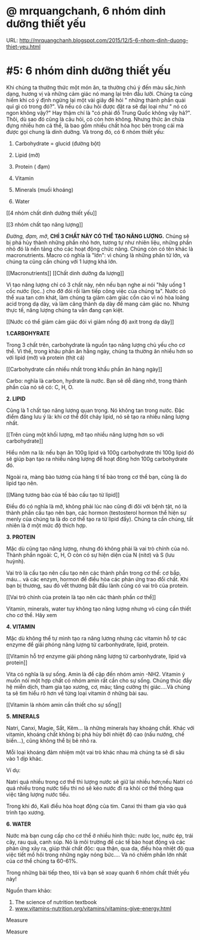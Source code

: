 # @ mrquangchanh, 6 nhóm dinh dưỡng thiết yếu

URL: http://mrquangchanh.blogspot.com/2015/12/5-6-nhom-dinh-duong-thiet-yeu.html

# #5: 6 nhóm dinh dưỡng thiết yếu

Khi chúng ta thưởng thức một món ăn, ta thường chú ý đến màu sắc,hình dạng, hương vị và những cảm giác nó mang lại trên đầu lưỡi. Chúng ta cũng hiếm khi có ý định ngừng lại một vài giây để hỏi " những thành phần quái quỉ gì có trong đó?". Và nếu có câu hỏi được đặt ra sẽ đại loại như " nó có ngon không vậy?" Hay thậm chí là "có phải đồ Trung Quốc không vậy hả?". Thôi, dù sao đó cũng là câu hỏi, có còn hơn không. Nhưng thức ăn chứa đựng nhiều hơn cả thế, là bao gồm nhiều chất hóa học bên trong cái mà được gọi chung là dinh dưỡng. Và trong đó, có 6 nhóm thiết yếu:

1. Carbohydrate = glucid (đường bột)

2. Lipid (mỡ)

3. Protein ( đạm)

4. Vitamin

5. Minerals (muối khoáng)

6. Water

[[4 nhóm chất dinh dưỡng thiết yếu]] 

[[3 nhóm chất tạo năng lượng]] 

*Đường, đạm, mỡ*, **CHỈ 3 CHẤT NÀY CÓ THỂ TẠO NĂNG LƯỢNG.**
Chúng sẽ bị phá hủy thành những phần nhỏ hơn, tương tự như nhiên liệu, những phần nhỏ đó là nền tảng cho các hoạt động chức năng. Chúng còn có tên khác là macronutrients. Macro có nghĩa là "lớn": vì chúng là những phân tử lớn, và chúng ta cũng cần chúng với 1 lượng khá lớn.

[[Macronutrients]] 
[[Chất dinh dưỡng đa lượng]] 

Vì tạo năng lượng chỉ có 3 chất này, nên nếu bạn nghe ai nói "hãy uống 1 cốc nước (lọc..) cho đỡ đói rồi làm tiếp công việc của chúng ta". Nước có thể xua tan cơn khát, làm chúng ta giảm cảm giác cồn cào vì nó hòa loãng acid trong dạ dày, và làm căng thành dạ dày để mang cảm giác no. Nhưng thực tế, năng lượng chúng ta vẫn đang cạn kiệt.

[[Nước có thể giảm cảm giác đói vì giảm nồng độ axit trong dạ dày]] 

**1.CARBOHYRATE**

Trong 3 chất trên, carbohydrate là nguồn tạo năng lượng chủ yếu cho cơ thể. Vì thế, trong khâu phần ăn hằng ngày, chúng ta thường ăn nhiều hơn so với lipid (mỡ) và protein (thịt cá)

[[Carbohydrate cần nhiều nhất trong khẩu phần ăn hàng ngày]] 

Carbo: nghĩa là carbon, hydrate là nước. Bạn sẽ dễ dàng nhớ, trong thành phần của nó sẽ có: C, H, O.

**2. LIPID**

Cũng là 1 chất tạo năng lượng quan trọng. Nó không tan trong nước. Đặc điểm đáng lưu ý là: khi cơ thể đốt cháy lipid, nó sẽ tạo ra nhiều năng lượng nhất.

[[Trên cùng một khối lượng, mỡ tạo nhiều năng lượng hơn so với carbohydrate]] 

Hiểu nôm na là: nếu bạn ăn 100g lipid và 100g carbohydrate thì 100g lipid đó sẽ giúp bạn tạo ra nhiều năng lượng để hoạt đông hơn 100g carbohydrate đó.

Ngoài ra, màng bào tương của hàng tỉ tế bào trong cơ thể bạn, cũng là do lipid tạo nên.

[[Màng tương bào của tế bào cấu tạo từ lipid]] 

Điều đó có nghĩa là mỡ, không phải lúc nào cũng đi đôi với bệnh tật, nó là thành phần cấu tạo nên bạn, các hormon (testosterol hormon thể hiện sự menly của chúng ta là do cơ thể tạo ra từ lipid đấy). Chúng ta cần chúng, tất nhiên là ở một mức độ thích hợp.

**3. PROTEIN**

Mặc dù cũng tạo năng lượng, nhưng đó không phải là vai trò chính của nó. Thành phần ngoài: C, H, O còn có sự hiện diện của N (nitơ) và S (lưu huỳnh).

Vai trò là cấu tạo nên cấu tạo nên các thành phần trong cơ thể: cơ bắp, máu... và các enzym, hormon để điều hòa các phản ứng trao đổi chất. Khi bạn bị thương, sau đó vết thương bắt đầu lành cũng có vai trò của protein.

[[Vai trò chính của protein là tạo nên các thành phần cơ thể]] 

Vitamin, minerals, water tuy không tạo năng lượng nhưng vô cùng cần thiết cho cơ thể. Hãy xem

**4. VITAMIN**

Mặc dù không thể tự mình tạo ra năng lương nhưng các vitamin hỗ tợ các enzyme để giải phóng năng lượng từ carbonhydrate, lipid, protein.

[[Vitamin hỗ trợ enzyme giải phóng năng lượng từ carbonhydrate, lipid và protein]] 

Vita có nghĩa là sự sống. Amin là đề cập đến nhóm amin -NH2. Vitamin ý muốn nóí một hợp chất có nhóm amin rất cần cho sự sống. Chúng thúc đẩy hệ miễn dịch, tham gia tạo xương, cơ, máu; tăng cường thị giác....Và chúng ta sẽ tìm hiểu rõ hơn về từng loại vitamin ở những bài sau.

[[Vitamin là nhóm amin cần thiết cho sự sống]] 

**5. MINERALS**

Natri, Canxi, Magie, Sắt, Kẽm... là những minerals hay khoáng chất. Khác với vitamin, khoáng chất không bị phá hủy bởi nhiệt độ cao (nấu nướng, chế biến...), cũng không thể bị bẻ nhỏ ra.

Mỗi loại khoáng đảm nhiệm một vai trò khác nhau mà chúng ta sẽ đi sâu vào 1 dịp khác.

Ví dụ:

Natri quá nhiều trong cơ thể thì lượng nước sẽ giữ lại nhiều hơn;nếu Natri có quá nhiều trong nước tiểu thì nó sẽ kéo nước đi ra khỏi cơ thể thông qua việc tăng lượng nước tiểu.

Trong khi đó, Kali điều hòa hoạt động của tim. Canxi thì tham gia vào quá trình tạo xương.

**6. WATER**

Nước mà bạn cung cấp cho cơ thể ở nhiều hình thức: nước lọc, nước ép, trái cây, rau quả, canh súp. Nó là môi trường để các tế bào hoạt động và các phản ứng xảy ra, giúp thải chất độc: qua thận, qua da, điều hòa nhiệt độ qua việc tiết mồ hôi trong những ngày nóng bức.... Và nó chiếm phần lớn nhất của cơ thể chúng ta 60-61%.


Trong những bài tiếp theo, tôi và bạn sẽ xoay quanh 6 nhóm chất thiết yếu này!

Nguồn tham khảo:

1. The science of nutrition textbook
2. www.vitamins-nutrition.org/vitamins/vitamins-give-energy.html

Measure

Measure